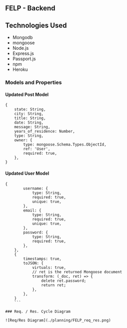 ## FELP - Backend

## Technologies Used

- Mongodb
- mongoose
- Node.js
- Express.js
- Passport.js
- npm
- Heroku

### Models and Properties

#### Updated Post Model

```
{
	state: String,
	city: String,
	title: String,
	date: String,
	message: String,
	years_of_residence: Number,
	type: String,
	owner: {
		type: mongoose.Schema.Types.ObjectId,
		ref: 'User',
		required: true,
	},
}
```

#### Updated User Model

````
{
		username: {
			type: String,
			required: true,
			unique: true,
		},
		email: {
			type: String,
			required: true,
			unique: true,
		},
		password: {
			type: String,
			required: true,
		},
	},
	{
		timestamps: true,
		toJSON: {
			virtuals: true,
			// ret is the returned Mongoose document
			transform: (_doc, ret) => {
				delete ret.password;
				return ret;
			},
		},
	}
	```

### Req. / Res. Cycle Diagram

![Req/Res Diagram](./planning/FELP_req_res.png)
````
